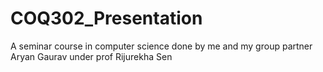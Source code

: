 # COQ302_Presentation

A seminar course in computer science done by me and my group partner Aryan Gaurav under prof Rijurekha Sen

